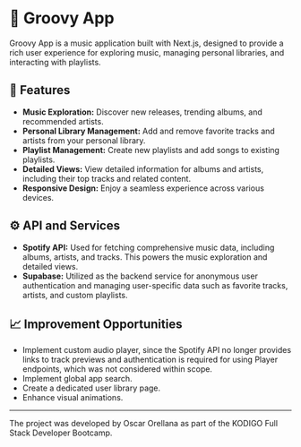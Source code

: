 # 🎵 Groovy App

Groovy App is a music application built with Next.js, designed to provide a rich user experience for exploring music, managing personal libraries, and interacting with playlists.

## 🧩 Features

- **Music Exploration:** Discover new releases, trending albums, and recommended artists.
- **Personal Library Management:** Add and remove favorite tracks and artists from your personal library.
- **Playlist Management:** Create new playlists and add songs to existing playlists.
- **Detailed Views:** View detailed information for albums and artists, including their top tracks and related content.
- **Responsive Design:** Enjoy a seamless experience across various devices.

## ⚙️ API and Services

- **Spotify API:** Used for fetching comprehensive music data, including albums, artists, and tracks. This powers the music exploration and detailed views.
- **Supabase:** Utilized as the backend service for anonymous user authentication and managing user-specific data such as favorite tracks, artists, and custom playlists.

## 📈 Improvement Opportunities

- Implement custom audio player, since the Spotify API no longer provides links to track previews and authentication is required for using Player endpoints, which was not considered within scope.
- Implement global app search.
- Create a dedicated user library page.
- Enhance visual animations.

---

The project was developed by Oscar Orellana as part of the KODIGO Full Stack Developer Bootcamp.
